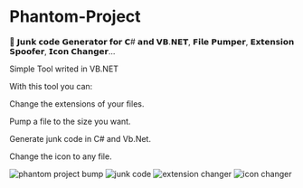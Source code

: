# Phantom-Project
👻 𝗝𝘂𝗻𝗸 𝗰𝗼𝗱𝗲 𝗚𝗲𝗻𝗲𝗿𝗮𝘁𝗼𝗿 𝗳𝗼𝗿 𝗖# 𝗮𝗻𝗱 𝗩𝗕.𝗡𝗘𝗧, 𝗙𝗶𝗹𝗲 𝗣𝘂𝗺𝗽𝗲𝗿, 𝗘𝘅𝘁𝗲𝗻𝘀𝗶𝗼𝗻 𝗦𝗽𝗼𝗼𝗳𝗲𝗿, 𝗜𝗰𝗼𝗻 𝗖𝗵𝗮𝗻𝗴𝗲𝗿...

Simple Tool writed in VB.NET

With this tool you can:

Change the extensions of your files.

Pump a file to the size you want.

Generate junk code in C# and Vb.Net.

Change the icon to any file.


![phantom project bump](https://user-images.githubusercontent.com/107760092/174878135-b73248eb-d25f-4f08-9367-12d9dd7400c3.png)
![junk code](https://user-images.githubusercontent.com/107760092/174878156-283fd1a6-1551-4dcf-b498-4951c98b62d3.png)
![extension changer](https://user-images.githubusercontent.com/107760092/174878165-6be0bf79-28c6-40c8-932e-8b1955b4b7b2.png)
![icon changer](https://user-images.githubusercontent.com/107760092/174878169-e7325efd-5aea-4018-9e6c-3cfce7d5ce8e.png)
